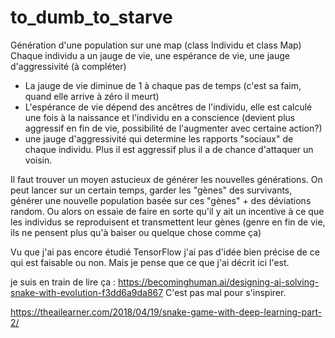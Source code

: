 # to_dumb_to_starve

Génération d'une population sur une map (class Individu et class Map)
Chaque individu a un jauge de vie, une espérance de vie, une jauge d'aggressivité (à compléter)

 - La jauge de vie diminue de 1 à chaque pas de temps (c'est sa faim, quand elle arrive à zéro il meurt)
 - L'espérance de vie dépend des ancêtres de l'individu, elle est calculé une fois à la naissance et l'individu en a conscience (devient plus aggressif en fin de vie, possibilité de l'augmenter avec certaine action?)
 - une jauge d'aggressivité qui determine les rapports "sociaux" de chaque individu. Plus il est aggressif plus il a de chance d'attaquer un voisin.
 
 Il faut trouver un moyen astucieux de générer les nouvelles générations. On peut lancer sur un certain temps, garder les "gènes" des survivants, générer une nouvelle population basée sur ces "gènes" + des déviations random. 
 Ou alors on essaie de faire en sorte qu'il y ait un incentive à ce que les individus se reproduisent et transmettent leur gènes (genre en fin de vie, ils ne pensent plus qu'à baiser ou quelque chose comme ça) 
 
 Vu que j'ai pas encore étudié TensorFlow j'ai pas d'idée bien précise de ce qui est faisable ou non. Mais je pense que ce que j'ai décrit ici l'est.

je suis en train de lire ça : https://becominghuman.ai/designing-ai-solving-snake-with-evolution-f3dd6a9da867
C'est pas mal pour s'inspirer.

https://theailearner.com/2018/04/19/snake-game-with-deep-learning-part-2/
